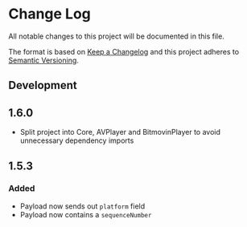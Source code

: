 # Change Log

All notable changes to this project will be documented in this file.

The format is based on [Keep a Changelog](http://keepachangelog.com/) 
and this project adheres to [Semantic Versioning](http://semver.org/).

## Development

## 1.6.0
- Split project into Core, AVPlayer and BitmovinPlayer to avoid unnecessary dependency imports

## 1.5.3

### Added

- Payload now sends out `platform` field
- Payload now contains a `sequenceNumber`
